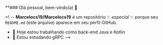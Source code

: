 **### Olá pessoal, bem-vindo(a) 👋

<! --
**Marcelocs19/Marcelocs19** é um repositório ✨ _especial_ ✨ porque seu `README.md` (este arquivo) aparece em seu perfil GitHub.

- 🔭 Hoje estou trabalhando como back-end Java e Kotlin
- 🌱 Estou estudando gRPC
-->
